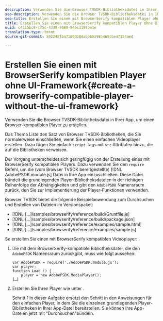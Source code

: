 ```yaml
---
description: Verwenden Sie die Browser TVSDK-Bibliotheksdatei in Ihrer App, um einen Browser-kompatiblen Player zu erstellen.
seo-description: Verwenden Sie die Browser TVSDK-Bibliotheksdatei in Ihrer App, um einen Browser-kompatiblen Player zu erstellen.
seo-title: Erstellen Sie einen mit BrowserSerify kompatiblen Player ohne UI-Framework
title: Erstellen Sie einen mit BrowserSerify kompatiblen Player ohne UI-Framework
uuid: c4315bc8-c75d-4dd9-8680-946c1197be1e
translation-type: tm+mt
source-git-commit: 592245f5a7186d18dabbb5a98a468cbed7354aed

---
```



# Erstellen Sie einen mit BrowserSerify kompatiblen Player ohne UI-Framework{#create-a-browserify-compatible-player-without-the-ui-framework}

Verwenden Sie die Browser TVSDK-Bibliotheksdatei in Ihrer App, um einen Browser-kompatiblen Player zu erstellen.

Das Thema [](../../../browser-tvsdk-2.4/getting-started/c-psdk-browser-tvsdk-2.4-create-a-basic-player/t-psdk-browser-tvsdk-2.4-create-basic-player-tvsdk.md) Liste den Satz von Browser TVSDK-Bibliotheken, die Sie normalerweise einschließen, wenn Sie einen einfachen Videoplayer erstellen. Dazu fügen Sie einfach `script` Tags mit `src` Attributen hinzu, die auf die Bibliotheken verweisen.

Der Vorgang unterscheidet sich geringfügig von der Erstellung eines mit BrowserSerify kompatiblen Players. Dazu verwenden Sie den `require` Befehl, um die (vom Browser TVSDK bereitgestellte) [!DNL AdobePSDK.module.js] Datei in Ihre App einzuschließen. Diese Datei bündelt die grundlegenden Player-Bibliotheksdateien in der richtigen Reihenfolge der Abhängigkeiten und gibt den `AdobePSDK` Namensraum zurück, den Sie zur Implementierung der Player-Funktionen verwenden.

Browser TVSDK bietet die folgende Beispielanwendung zum Durchsuchen und Erstellen von Dateien im Versionspaket:

* [!DNL [...]/samples/browserify/reference/build/Gruntfile.js]
* [!DNL [...]/samples/browserify/reference/build/package.json]
* [!DNL [...]/samples/browserify/reference/examples/sample.html]
* [!DNL [...]/samples/browserify/reference/examples/sample.js]

So erstellen Sie einen mit BrowserSerify kompatiblen Videoplayer:

1. Die mit dem BrowserSerify-kompatible Bibliotheksdatei, die den `AdobePSDK` Namensraum zurückgibt, muss wie folgt aussehen:

   ```
   var AdobePSDK = require('./AdobePSDK.module.js'); 
   var player; 
   function Load () { 
       player = new AdobePSDK.MediaPlayer(); 
   […]
   ```

1. Erstellen Sie Ihren Player wie unter [](../../../browser-tvsdk-2.4/getting-started/c-psdk-browser-tvsdk-2.4-create-a-basic-player/t-psdk-browser-tvsdk-2.4-create-basic-player-tvsdk.md).

   Schritt 1 in dieser Aufgabe ersetzt den Schritt in den Anweisungen für den einfachen Player, in dem Sie die einzelnen grundlegenden Player-Bibliotheken in Ihrer App-Datei bereitstellen.
Sie können Ihre App-Dateien jetzt mit &quot;Durchsuchen&quot;bündeln.
